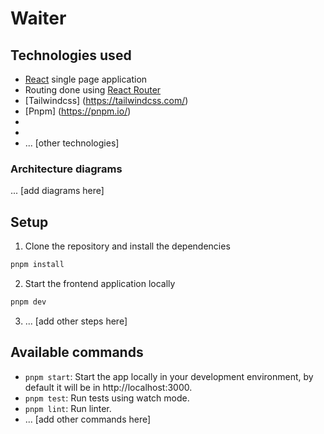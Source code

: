# Waiter

## Technologies used

- [React](https://reactjs.org/) single page application
- Routing done using [React Router](https://reacttraining.com/react-router/web/guides/philosophy)
- [Tailwindcss] (https://tailwindcss.com/)
- [Pnpm] (https://pnpm.io/)
- 
- 
- ... \[other technologies\]

### Architecture diagrams

... \[add diagrams here\]

## Setup

1. Clone the repository and install the dependencies
```bash
pnpm install
```
2. Start the frontend application locally
```bash
pnpm dev
```
3. ... \[add other steps here\]

## Available commands

* `pnpm start`: Start the app locally in your development environment, by default it will be in http://localhost:3000.
* `pnpm test`: Run tests using watch mode.
* `pnpm lint`: Run linter.
* ... \[add other commands here\]
